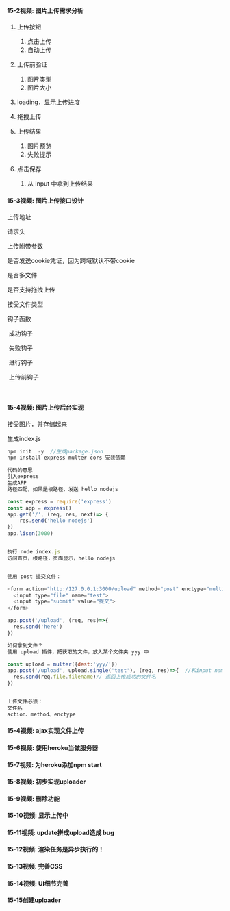 #### 15-2视频: 图片上传需求分析

1. 上传按钮
   1. 点击上传
   2. 自动上传
2. 上传前验证
   1. 图片类型
   2. 图片大小

2. loading，显示上传进度

3. 拖拽上传

4. 上传结果

   1. 图片预览
   2. 失败提示

5. 点击保存

   1. 从 input 中拿到上传结果

   



#### 15-3视频: 图片上传接口设计

上传地址

请求头

上传附带参数

是否发送cookie凭证，因为跨域默认不带cookie

是否多文件

是否支持拖拽上传

接受文件类型

钩子函数

​	成功钩子

​	失败钩子

​	进行钩子

​	上传前钩子

​	



#### 15-4视频: 图片上传后台实现

接受图片，并存储起来

生成index.js

```js
npm init  -y  //生成package.json
npm install express multer cors 安装依赖

代码的意思
引入express
生成APP
路径匹配，如果是根路径，发送 hello nodejs

const express = require('express')
const app = express()
app.get('/', (req, res, next)=> {
	res.send('hello nodejs')
})
app.lisen(3000)


执行 node index.js
访问首页，根路径，页面显示，hello nodejs


使用 post 提交文件：

<form action="http:/127.0.0.1:3000/upload" method="post" enctype="multipart/form-data">
  <input type="file" name="test">
  <input type="submit" value="提交">
</form>

app.post('/upload', (req, res)=>{
  res.send('here')
})

如何拿到文件？
使用 upload 插件，把获取的文件，放入某个文件夹 yyy 中

const upload = multer({dest:'yyy/'})
app.post('/upload', upload.single('test'), (req, res)=>{  //和input name 对应起来
  res.send(req.file.filename)// 返回上传成功的文件名
})


上传文件必须：
文件名
action、method、enctype

```







#### 15-4视频: ajax实现文件上传

#### 15-6视频: 使用heroku当做服务器

#### 15-7视频: 为heroku添加npm start

#### 15-8视频: 初步实现uploader

#### 15-9视频: 删除功能

#### 15-10视频: 显示上传中

#### 15-11视频: update拼成upload造成 bug

#### 15-12视频: 渲染任务是异步执行的！

#### 15-13视频: 完善CSS

#### 15-14视频: UI细节完善

#### 15-15创建uploader

